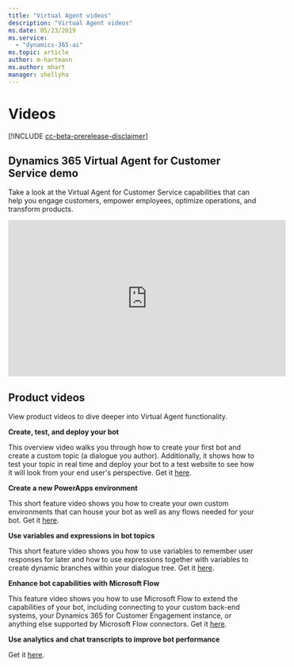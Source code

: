 ```yaml
---
title: "Virtual Agent videos"
description: "Virtual Agent videos"
ms.date: 05/23/2019
ms.service:
  - "dynamics-365-ai"
ms.topic: article
author: m-hartmann
ms.author: mhart
manager: shellyha
---
```


# Videos 

[!INCLUDE [cc-beta-prerelease-disclaimer](../includes/cc-beta-prerelease-disclaimer.md)]

## Dynamics 365 Virtual Agent for Customer Service demo

Take a look at the Virtual Agent for Customer Service capabilities that can help you engage customers, empower employees, optimize operations, and transform products. 


<iframe width="560" height="315" src="https://www.youtube.com/embed/Pk-AVqQPUg8" frameborder="0" allow="accelerometer; autoplay; encrypted-media; gyroscope; picture-in-picture" allowfullscreen></iframe>


## Product videos

View product videos to dive deeper into Virtual Agent functionality. 

<!--note from editor: Suggestion: I would make the titles of the videos hot, instead of linking on the word "here" in the sentence "Get it here." This would be in line with accessibility guidelines.   -->

  **Create, test, and deploy your bot**

  This overview video walks you through how to create your first bot and create a custom topic (a dialogue you author). Additionally, it shows how to test your topic in real time and deploy your bot to a test website to see how it will look from your end user's perspective. Get it [here](https://go.microsoft.com/fwlink/?linkid=2062988).
   
   
  **Create a new PowerApps environment**

  This short feature video shows you how to create your own custom environments that can house your bot as well as any flows needed for your bot. Get it [here](https://go.microsoft.com/fwlink/?linkid=2079331).
   
 
  **Use variables and expressions in bot topics**

   This short feature video shows you how to use variables to remember user responses for later and how to use expressions together with variables to create dynamic branches within your dialogue tree. Get it [here](http://go.microsoft.com/fwlink/?linkid=2063539).
   

  **Enhance bot capabilities with Microsoft Flow**

  This feature video shows you how to use Microsoft Flow to extend the capabilities of your bot, including connecting to your custom back-end systems, your Dynamics 365 for Customer Engagement instance, or anything else supported by Microsoft Flow connectors. Get it [here](https://go.microsoft.com/fwlink/?linkid=2079323).
   
   
  **Use analytics and chat transcripts to improve bot performance**

   Get it [here](https://go.microsoft.com/fwlink/?linkid=2063181).


